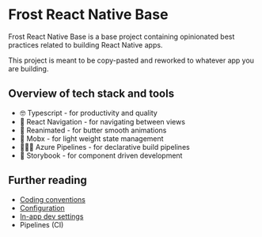 # Frost React Native Base

Frost React Native Base is a base project containing opinionated best practices related to building React Native apps.

This project is meant to be copy-pasted and reworked to whatever app you are building.

## Overview of tech stack and tools

- 🤓 Typescript - for productivity and quality
- 🔁 React Navigation - for navigating between views
- 🎥 Reanimated - for butter smooth animations
- 🥡 Mobx - for light weight state management
- 👷🏻‍♂️ Azure Pipelines - for declarative build pipelines
- 📖 Storybook - for component driven development

## Further reading

- [Coding conventions](./coding-conventions.md)
- [Configuration](./config.md)
- [In-app dev settings](./dev-settings.md)
- Pipelines (CI)
